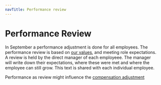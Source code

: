 ```yaml
---
navTitle: Performance review
---
```


# Performance Review

In September a performance adjustment is done for all employees. The performance
review is based on [our values](../company#values), and meeting role
expectations. A review is held by the direct manager of each employeee. The
manager will write down their expectations, where these were met and where the
employee can still grow. This text is shared with each individual employee.

Performance as review might influence the [compensation adjustment](../peopleops/compensation#adjustment)
